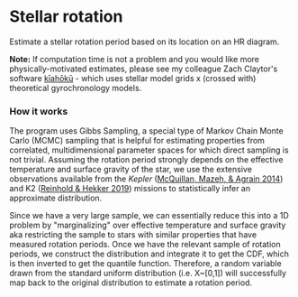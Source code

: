 # Stellar rotation

Estimate a stellar rotation period based on its location on an HR diagram. 

**Note:** If computation time is not a problem and you would like more physically-motivated estimates, please see my colleague Zach Claytor's software [kīahōkū](https://github.com/zclaytor/kiauhoku) - which uses stellar model grids x (crossed with) theoretical gyrochronology models.

### How it works
The program uses Gibbs Sampling, a special type of Markov Chain Monte Carlo (MCMC) sampling that is helpful for estimating properties from correlated, multidimensional parameter spaces for which direct sampling is not trivial. Assuming the rotation period strongly depends on the effective temperature and surface gravity of the star, we use the extensive observations available from the *Kepler* ([McQuillan, Mazeh, & Agrain 2014](https://ui.adsabs.harvard.edu/abs/2014ApJS..211...24M/)) and K2 ([Reinhold & Hekker 2019](https://ui.adsabs.harvard.edu/abs/2020A%26A...635A..43R)) missions to statistically infer an approximate distribution. 

Since we have a very large sample, we can essentially reduce this into a 1D problem by "marginalizing" over effective temperature and surface gravity aka restricting the sample to stars with similar properties that have measured rotation periods. Once we have the relevant sample of rotation periods, we construct the distribution and integrate it to get the CDF, which is then inverted to get the quantile function. Therefore, a random variable drawn from the standard uniform distribution (i.e. X~[0,1]) will successfully map back to the original distribution to estimate a rotation period. 
